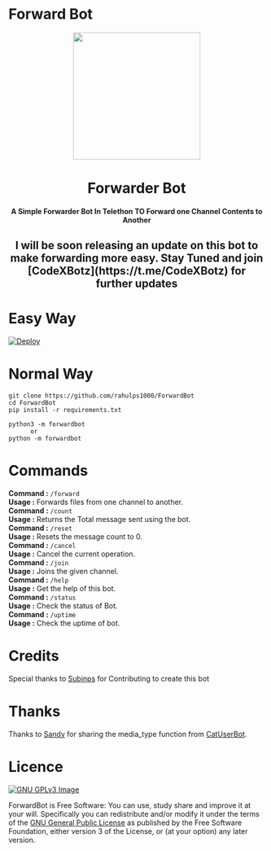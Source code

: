 # Forward Bot

<p align="center"><a href="#"><img src="https://telegra.ph/file/fa4d9d23a211f6bcf807b.jpg" width="250"></a></p> 
<h1 align="center"><b>Forwarder Bot</b></h1>
<h4 align="center">A Simple Forwarder Bot In Telethon TO Forward one Channel Contents to Another</h4>

<h2 align="center">I will be soon releasing an update on this bot to make forwarding more easy. Stay Tuned and join [CodeXBotz](https://t.me/CodeXBotz) for further updates</h2>


# Easy Way
[![Deploy](https://www.herokucdn.com/deploy/button.svg)]([https://heroku.com/deploy](https://heroku.com/deploy?template=https://github.com/neomnitrix/ForwardBot))

# Normal Way
```python3
git clone https://github.com/rahulps1000/ForwardBot
cd ForwardBot
pip install -r requirements.txt

python3 -m forwardbot
      or 
python -m forwardbot
```
# Commands
**Command :** ```/forward``` <br />
**Usage :** Forwards files from one channel to another. <br />
**Command :** ```/count``` <br />
**Usage :** Returns the Total message sent using the bot. <br />
**Command :** ```/reset``` <br />
**Usage :** Resets the message count to 0. <br />
**Command :** ```/cancel``` <br />
**Usage :** Cancel the current operation. <br />
**Command :** ```/join```<br />
**Usage :** Joins the given channel. <br />
**Command :** ```/help``` <br />
**Usage :** Get the help of this bot. <br />
**Command :** ```/status``` <br />
**Usage :** Check the status of Bot. <br />
**Command :** ```/uptime``` <br />
**Usage :** Check the uptime of bot. <br />

# Credits
Special thanks to [Subinps](https://github.com/subinps) for Contributing to create this bot

# Thanks
Thanks to [Sandy](https://github.com/sandy1709) for sharing the media_type function from [CatUserBot](https://github.com/sandy1709/catuserbot).

# Licence
[![GNU GPLv3 Image](https://www.gnu.org/graphics/gplv3-127x51.png)](http://www.gnu.org/licenses/gpl-3.0.en.html)  

ForwardBot is Free Software: You can use, study share and improve it at your
will. Specifically you can redistribute and/or modify it under the terms of the
[GNU General Public License](https://www.gnu.org/licenses/gpl.html) as
published by the Free Software Foundation, either version 3 of the License, or
(at your option) any later version.
